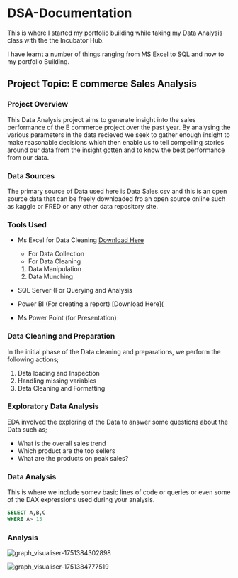 # DSA-Documentation

This is where I started my portfolio building while taking my Data Analysis class with the the Incubator Hub.

I have learnt a number of things ranging from MS Excel to SQL and now to my portfolio Building.

## Project Topic: E commerce Sales Analysis

### Project Overview 
This Data Analysis project aims to generate insight into the sales performance of the E commerce project over the past year. By analysing the various parameters in the data recieved we seek to gather enough insight to make reasonable decisions which then enable us to tell compelling stories around our data from the insight gotten and to know the best performance from our data.

### Data Sources
The primary source of Data used here is Data Sales.csv and this is an open source data that can be freely downloaded fro an open source online such as kaggle or FRED or any other data repository site.

### Tools Used
- Ms Excel for Data Cleaning [Download Here](https//www.microsoft.com)
  - For Data Collection
  - For Data Cleaning
  1. Data Manipulation
  2. Data Munching
     
- SQL Server (For Querying  and Analysis
- Power BI (For creating a report) [Download Here](
- Ms Power Point (for Presentation)

### Data Cleaning and Preparation

In the initial phase of the Data cleaning and preparations, we perform the following actions;
1. Data loading and Inspection
2. Handling missing variables
3. Data Cleaning and Formatting

### Exploratory Data Analysis 
EDA involved the exploring of the Data to answer some questions about the Data such as;
- What is the overall sales trend
- Which product are the top sellers
- What are the products on peak sales?

### Data Analysis

This is where we include somev basic lines of code or queries or even some of the DAX expressions used during your analysis.

```SQL
SELECT A,B,C
WHERE A> 15

```
### Analysis



![graph_visualiser-1751384302898](https://github.com/user-attachments/assets/53910a82-946a-4642-825c-43c677b38991)


![graph_visualiser-1751384777519](https://github.com/user-attachments/assets/00923b97-e865-43ce-a2a4-c58110cbccda)


